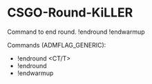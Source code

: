# CSGO-Round-KiLLER
Command to end round. !endround !endwarmup

Commands (ADMFLAG_GENERIC):
  - !endround <CT/T>
  - !endround
  - !endwarmup
